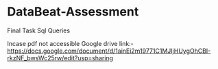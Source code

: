 # DataBeat-Assessment

Final Task
Sql Queries

Incase pdf not accessible 
Google drive link:-
      https://docs.google.com/document/d/1ainEi2m19771C1MJIjHUygOhCBI-rkzNF_bwsWc25rw/edit?usp=sharing
